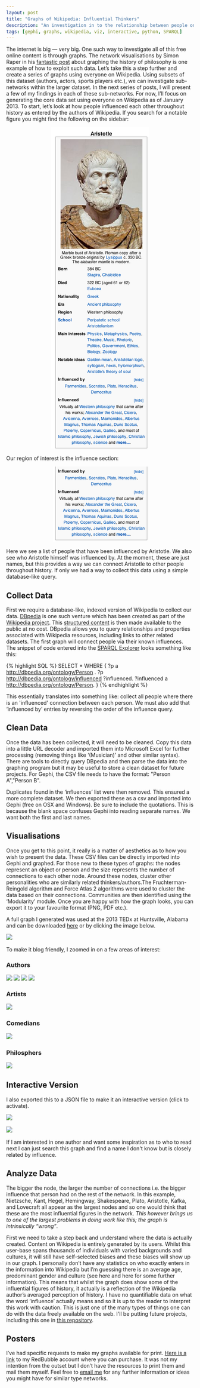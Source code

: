 ```yaml
---
layout: post
title: "Graphs of Wikipedia: Influential Thinkers"
description: "An investigation in to the relationship between people on Wikipedia."
tags: [gephi, graphs, wikipedia, viz, interactive, python, SPARQL]
---
```


The internet is big — very big. One such way to investigate all of this free online content is through graphs. The network visualisations by Simon Raper in his [fantastic post](http://drunks-and-lampposts.com/2012/06/13/graphing-the-history-of-philosophy/) about graphing the history of philosophy is one example of how to exploit such data. Let’s take this a step further and create a series of graphs using everyone on Wikipedia. Using subsets of this dataset (authors, actors, sports players etc.), we can investigate sub-networks within the larger dataset. In the next series of posts, I will present a few of my findings in each of these sub-networks. For now, I’ll focus on generating the core data set using everyone on Wikipedia as of January 2013. To start, let’s look at how people influenced each other throughout history as entered by the authors of Wikipedia. If you search for a notable figure you might find the following on the sidebar:

<div style="text-align: center;">
<IMG SRC="/assets/wikipedia/aristotle-wikipedia.jpg" ALT="Aristotle">
</div>

Our region of interest is the influence section:

<div style="text-align: center;">
<IMG SRC="/assets/wikipedia/aristotle-wikipedia-zoom.jpg" ALT="Aristotle">
</div>

Here we see a list of people that have been influenced by Aristotle. We also see who Aristotle himself was influenced by. At the moment, these are just names, but this provides a way we can connect Aristotle to other people throughout history. If only we had a way to collect this data using a simple database-like query.

## Collect Data

First we require a database-like, indexed version of Wikipedia to collect our data. [DBpedia](http://dbpedia.org/About) is one such venture which has been created as part of the [Wikipedia project](https://en.wikipedia.org/wiki/Wikipedia:WikiProject). This [structured content]("https://en.wikipedia.org/wiki/Structured_content") is then made available to the public at no cost. DBpedia allows you to query relationships and properties associated with Wikipedia resources, including links to other related datasets. The first graph will connect people via their known influences. The snippet of code entered into the [SPARQL Explorer](http://dbpedia.org/snorql/) looks something like this:

{% highlight SQL %}
SELECT * WHERE
{ ?p a <http://dbpedia.org/ontology/Person> .
?p <http://dbpedia.org/ontology/influenced> ?influenced.
?influenced a <http://dbpedia.org/ontology/Person>. }
{% endhighlight %}

This essentially translates into something like: collect all people where there is an 'influenced' connection between each person. We must also add that ‘influenced by’ entries by reversing the order of the influence query.

## Clean Data

Once the data has been collected, it will need to be cleaned. Copy this data into a little URL decoder and imported them into Microsoft Excel for further processing (removing things like ‘(Musician)’ and other similar syntax). There are tools to directly query DBpedia and then parse the data into the graphing program but it may be useful to store a clean dataset for future projects. For Gephi, the CSV file needs to have the format: "Person A","Person B".

Duplicates found in the ‘influences’ list were then removed. This ensured a more complete dataset. We then exported these as a csv and imported into Gephi (free on OSX and Windows). Be sure to include the quotations. This is because the blank space confuses Gephi into reading separate names. We want both the first and last names.

## Visualisations

Once you get to this point, it really is a matter of aesthetics as to how you wish to present the data. These CSV files can be directly imported into Gephi and graphed. For those new to these types of graphs: the nodes represent an object or person and the size represents the number of connections to each other node. Around these nodes, cluster other personalities who are similarly related thinkers/authors.The Fruchterman-Reingold algorithm and Force Atlas 2 algorithms were used to cluster the data based on their connections. Communities are then identified using the ‘Modularity’ module. Once you are happy with how the graph looks, you can export it to your favourite format (PNG, PDF etc.).

A full graph I generated was used at the 2013 TEDx at Huntsville, Alabama and can be downloaded [here](/assets/wikipedia/gow_huntsville.png) or by clicking the image below.

[<img src="http://www.brendangriffen.com/assets/wikipedia/gow_huntsville.png">](/assets/wikipedia/gow_huntsville.png)

To make it blog friendly, I zoomed in on a few areas of interest:

### Authors

[<img src="http://www.brendangriffen.com/assets/wikipedia/gow_image12.png">](/assets/wikipedia/gow_image12.png)
[<img src="http://www.brendangriffen.com/assets/wikipedia/gow_image13.png">](/assets/wikipedia/gow_image13.png)
[<img src="http://www.brendangriffen.com/assets/wikipedia/gow_image14.png">](/assets/wikipedia/gow_image14.png)
[<img src="http://www.brendangriffen.com/assets/wikipedia/gow_image15.png">](/assets/wikipedia/gow_image15.png)

### Artists

[<img src="http://www.brendangriffen.com/assets/wikipedia/gow_image7.png">](/assets/wikipedia/gow_image7.png)

### Comedians

[<img src="http://www.brendangriffen.com/assets/wikipedia/gow_image8.png">](/assets/wikipedia/gow_image8.png)

### Philosphers

[<img src="http://www.brendangriffen.com/assets/wikipedia/gow_image11.png">](/assets/wikipedia/gow_image11.png)

## Interactive Version

I also exported this to a JSON file to make it an interactive version (click to activate).

[<img src="http://www.brendangriffen.com/assets/wikipedia/FullInfluenceGraph.png">](/assets/thinkers/)

[<img src="http://www.brendangriffen.com/assets/wikipedia/Nietzsche.png">](/assets/wikipedia/Nietzsche.png)

If I am interested in one author and want some inspiration as to who to read next I can just search this graph and find a name I don't know but is closely related by influence.

## Analyze Data

The bigger the node, the larger the number of connections i.e. the bigger influence that person had on the rest of the network. In this example, Nietzsche, Kant, Hegel, Hemingway, Shakespeare, Plato, Aristotle, Kafka, and Lovecraft all appear as the largest nodes and so one would think that these are the most influential figures in the network. *This however brings us to one of the largest problems in doing work like this; the graph is intrinsically “wrong”*. 

First we need to take a step back and understand where the data is actually created. Content on Wikipedia is entirely generated by its users. Whilst this user-base spans thousands of individuals with varied backgrounds and cultures, it will still have self-selected biases and these biases will show up in our graph. I personally don’t have any statistics on who exactly enters in the information into Wikipedia but I’m guessing there is an average age, predominant gender and culture (see here and here for some further information). This means that whilst the graph does show some of the influential figures of history, it actually is a reflection of the Wikipedia author’s averaged perception of history. I have no quantifiable data on what the word ‘influence’ actually means and so it is up to the reader to interpret this work with caution. This is just one of the many types of things one can do with the data freely available on the web. I'll be putting future projects, including this one in [this repository](https://github.com/bgriffen/griffsgraphs).

## Posters

I’ve had specific requests to make my graphs available for print. [Here is a link](http://www.redbubble.com/people/griffsgraphs) to my RedBubble account where you can purchase. It was not my intention from the outset but I don’t have the resources to print them and mail them myself. Feel free to [email me](mailto:brendan.f.griffen@gmail.com) for any further information or ideas you might have for similar type networks.

